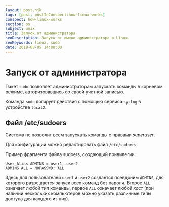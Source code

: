 ```yaml
---
layout: post.njk
tags: [post, postInConspect:how-linux-works]
conspect: how-linux-works
section: os
subject: unix
title: Запуск от администратора
seoDescription: Запуск от имени администратора в Linux.
seoKeywords: linux, sudo
date: 2018-08-05 14:00:00
---
```

# Запуск от администратора

Пакет `sudo` позволяет администраторам запускать команды в корневом режиме, авторизовавшись со своей учетной записью. 

Команда `sudo` логирует действия с помощью сервиса `syslog` в устройстве `local2`.

## Файл /etc/sudoers

Система не позволит всем запускать команды с правами *superuser*.

Для конфигурации можно редактировать файл `/etc/sudoers`.

Пример фрагмента файла sudoers, создающий привилегии:
```
User_Alias ADMINS = user1, user2
ADMINS ALL = NOPASSWD: ALL
```

Здесь для пользователей `user1` и `user2` создается псевдоним `ADMINS`, для которого разрешается запуск всех команд без пароля. Второе `ALL` означает любой тип команды, первое `ALL` означает любой *хост* (при наличии нескольких компьютеров можно указать различные типы доступа для каждого из них).